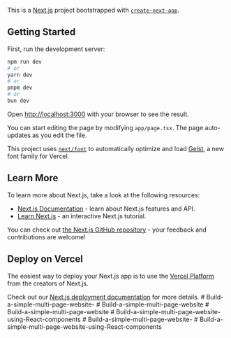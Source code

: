 This is a [Next.js](https://nextjs.org) project bootstrapped with [`create-next-app`](https://nextjs.org/docs/app/api-reference/cli/create-next-app).

## Getting Started

First, run the development server:

```bash
npm run dev
# or
yarn dev
# or
pnpm dev
# or
bun dev
```

Open [http://localhost:3000](http://localhost:3000) with your browser to see the result.

You can start editing the page by modifying `app/page.tsx`. The page auto-updates as you edit the file.

This project uses [`next/font`](https://nextjs.org/docs/app/building-your-application/optimizing/fonts) to automatically optimize and load [Geist](https://vercel.com/font), a new font family for Vercel.

## Learn More

To learn more about Next.js, take a look at the following resources:

- [Next.js Documentation](https://nextjs.org/docs) - learn about Next.js features and API.
- [Learn Next.js](https://nextjs.org/learn) - an interactive Next.js tutorial.

You can check out [the Next.js GitHub repository](https://github.com/vercel/next.js) - your feedback and contributions are welcome!

## Deploy on Vercel

The easiest way to deploy your Next.js app is to use the [Vercel Platform](https://vercel.com/new?utm_medium=default-template&filter=next.js&utm_source=create-next-app&utm_campaign=create-next-app-readme) from the creators of Next.js.

Check out our [Next.js deployment documentation](https://nextjs.org/docs/app/building-your-application/deploying) for more details.
#   B u i l d - a - s i m p l e - m u l t i - p a g e - w e b s i t e -  
 #   B u i l d - a - s i m p l e - m u l t i - p a g e - w e b s i t e  
 #   B u i l d - a - s i m p l e - m u l t i - p a g e - w e b s i t e  
 #   B u i l d - a - s i m p l e - m u l t i - p a g e - w e b s i t e - u s i n g - R e a c t - c o m p o n e n t s  
 #   B u i l d - a - s i m p l e - m u l t i - p a g e - w e b s i t e -  
 #   B u i l d - a - s i m p l e - m u l t i - p a g e - w e b s i t e - u s i n g - R e a c t - c o m p o n e n t s  
 